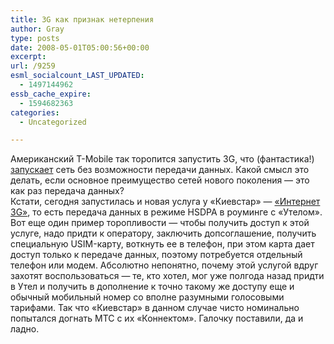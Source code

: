 ```yaml
---
title: 3G как признак нетерпения
author: Gray
type: posts
date: 2008-05-01T05:00:56+00:00
excerpt:
url: /9259
esml_socialcount_LAST_UPDATED:
  - 1497144962
essb_cache_expire:
  - 1594682363
categories:
  - Uncategorized

---
```








Американский T-Mobile так торопится запустить 3G, что (фантастика!) <a href="http://www.engadget.com/2008/04/30/t-mobile-to-debut-3g-as-voice-only-no-data-were-over-it/" target="_blank">запускает</a> сеть без возможности передачи данных. Какой смысл это делать, если основное преимущество сетей нового поколения &#8212; это как раз передача данных?  
Кстати, сегодня запустилась и новая услуга у &#171;Киевстар&#187; &#8212; <a href="http://www.kyivstar.ua/ru/personal/contract/services/3g/" target="_blank">&#171;Интернет 3G&#187;</a>, то есть передача данных в режиме HSDPA в роуминге с &#171;Утелом&#187;. Вот еще один пример торопливости &#8212; чтобы получить доступ к этой услуге, надо придти к оператору, заключить допсоглашение, получить специальную USIM-карту, воткнуть ее в телефон, при этом карта дает доступ только к передаче данных, поэтому потребуется отдельный телефон или модем. Абсолютно непонятно, почему этой услугой вдруг захотят воспользоваться &#8212; те, кто хотел, мог уже полгода назад придти в Утел и получить в дополнение к точно такому же доступу еще и обычный мобильный номер со вполне разумными голосовыми тарифами. Так что &#171;Киевстар&#187; в данном случае чисто номинально попытался догнать МТС с их &#171;Коннектом&#187;. Галочку поставили, да и ладно.